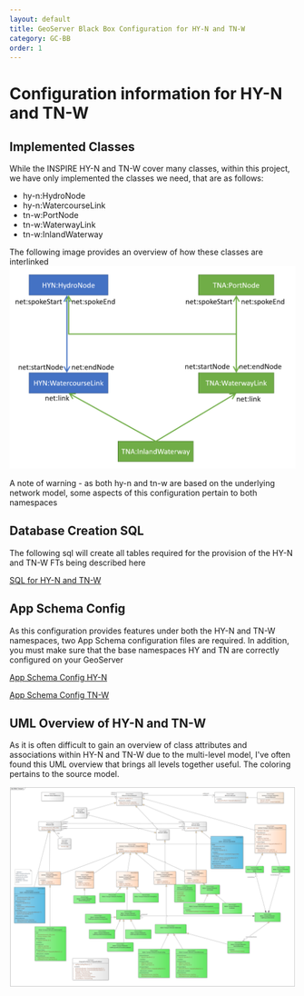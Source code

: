 ```yaml
---
layout: default
title: GeoServer Black Box Configuration for HY-N and TN-W
category: GC-BB
order: 1
---
```


# Configuration information for HY-N and TN-W

## Implemented Classes
While the INSPIRE HY-N and TN-W cover many classes, within this project, we have only implemented the classes we need, that are as follows:
* hy-n:HydroNode
* hy-n:WatercourseLink
* tn-w:PortNode
* tn-w:WaterwayLink
* tn-w:InlandWaterway

The following image provides an overview of how these classes are interlinked
![Implemented Classes and Links HY-N and TN-W](https://raw.githubusercontent.com/DataCoveEU/API4INSPIRE/gh-pages/images/tnw-classes-pidc.png)

A note of warning - as both hy-n and tn-w are based on the underlying network model, some aspects of this configuration pertain to both namespaces

## Database Creation SQL
The following sql will create all tables required for the provision of the HY-N and TN-W FTs being described here

[SQL for HY-N and TN-W](https://raw.githubusercontent.com/DataCoveEU/API4INSPIRE/gh-pages/ogc-api/configs/hy-n.sql)


## App Schema Config

As this configuration provides features under both the HY-N and TN-W namespaces, two App Schema configuration files are required. In addition, you must make sure that the base namespaces HY and TN are correctly configured on your GeoServer

[App Schema Config HY-N](https://raw.githubusercontent.com/DataCoveEU/API4INSPIRE/gh-pages/ogc-api/configs/MappingHYN.xml)

[App Schema Config TN-W](https://raw.githubusercontent.com/DataCoveEU/API4INSPIRE/gh-pages/ogc-api/configs/MappingTNW.xml)


## UML Overview of HY-N and TN-W

As it is often difficult to gain an overview of class attributes and associations within HY-N and TN-W due to the multi-level model, I've often found this UML overview that brings all levels together useful. The coloring pertains to the source model.

![UML Overview of HY-N and TN-W](https://raw.githubusercontent.com/DataCoveEU/API4INSPIRE/gh-pages/images/Water%20Transport.png)
